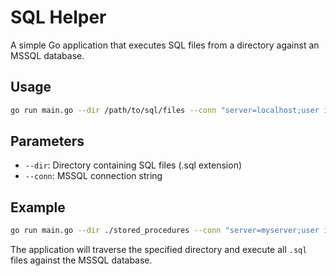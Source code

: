 # SQL Helper

A simple Go application that executes SQL files from a directory against an MSSQL database.

## Usage

```bash
go run main.go --dir /path/to/sql/files --conn "server=localhost;user id=sa;password=yourpassword;database=yourdatabase"
```

## Parameters

- `--dir`: Directory containing SQL files (.sql extension)
- `--conn`: MSSQL connection string

## Example

```bash
go run main.go --dir ./stored_procedures --conn "server=myserver;user id=myuser;password=mypass;database=mydb"
```

The application will traverse the specified directory and execute all `.sql` files against the MSSQL database.